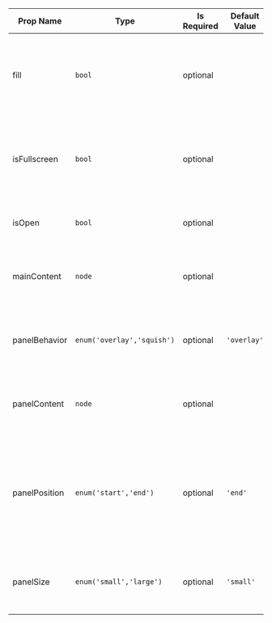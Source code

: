 | Prop Name | Type | Is Required | Default Value | Description |
|-|-|-|-|-|
| fill| `bool`| optional| | Whether or not the SlidePanel should be sized relative to its parent container.|
| isFullscreen| `bool`| optional| | Whether or not, when open, the panel should be displayed with the full width of the SlidePanel.|
| isOpen| `bool`| optional| | Whether or not the panel should be displayed.|
| mainContent| `node`| optional| | The component to display in the main content area.|
| panelBehavior| `enum('overlay','squish')`| optional| `'overlay'`| The style of panel presentation. One of `overlay`, `squish`.|
| panelContent| `node`| optional| | The component to display in the panel content area.|
| panelPosition| `enum('start','end')`| optional| `'end'`| The position at which the panel will be displayed. This property honors the current direction setting. One of `start`, `end`.|
| panelSize| `enum('small','large')`| optional| `'small'`| The size at which the panel will be displayed. One of `small`, `large`.|